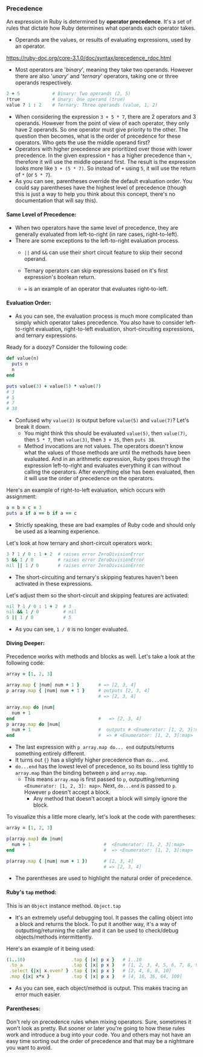 ### Precedence
An expression in Ruby is determined by **operator precedence**.  It's a set of rules that dictate how Ruby determines what operands each operator takes.
	
- Operands are the values, or results of evaluating expressions, used by an operator.

<https://ruby-doc.org/core-3.1.0/doc/syntax/precedence_rdoc.html>

- Most operators are '*binary*', meaning they take two operands.  However there are also '*unary*' and '*ternary*' operators, taking one or three operands respectively.
```ruby
2 + 5            # Binary: Two operands (2, 5)
!true            # Unary: One operand (true)
value ? 1 : 2    # Ternary: Three operands (value, 1, 2)
```

- When considering the expression `3 + 5 * 7`, there are 2 operators and 3 operands.  However from the point of view of each operator, they only have 2 operands.  So one operator must give priority to the other.  The question then becomes, what is the order of precedence for these operators.  Who gets the use the middle operand first?
- Operators with higher precedence are prioritized over those with lower precedence.  In the given expression `*` has a higher precedence than `+`, therefore it will use the middle operand first.  The result is the expression looks more like `3 + (5 * 7)`.  So instead of `+` using `5`, it will use the return of `*` (or `5 * 7`).
- As you can see, parentheses override the default evaluation order.  You could say parentheses have the highest level of precedence (though this is just a way to help you think about this concept, there's no documentation that will say this).

#### Same Level of Precedence:

- When two operators have the same level of precedence, they are generally evaluated from left-to-right (in rare cases, right-to-left).
- There are some exceptions to the left-to-right evaluation process.
	- `||` and `&&` can use their short circuit feature to skip their second operand.
	- Ternary operators can skip expressions based on it's first expression's boolean return.

	- `=` is an example of an operator that evaluates right-to-left.

#### Evaluation Order:

- As you can see, the evaluation process is much more complicated than simply which operator takes precedence.  You also have to consider left-to-right evaluation, right-to-left evaluation, short-circuiting expressions, and ternary expressions.

Ready for a doozy?  Consider the following code:
```ruby
def value(n)
  puts n
  n
end

puts value(3) + value(5) * value(7)
# 3
# 5
# 7
# 38
```

- Confused why `value(3)` is output before `value(5)` and `value(7)`?  Let's break it down.
	- You might think this should be evaluated `value(5)`, then `value(7)`, then `5 * 7`, then `value(3)`, then `3 + 35`, then `puts 38`.
	- Method invocations are not values.  The operators doesn't know what the values of those methods are until the methods have been evaluated.  And in an arithmetic expression, Ruby goes through the expression left-to-right and evaluates everything it can without calling the operators.  After everything else has been evaluated, then it will use the order of precedence on the operators.

Here's an example of right-to-left evaluation, which occurs with assignment:
```ruby
a = b = c = 3
puts a if a == b if a == c
```

- Strictly speaking, these are bad examples of Ruby code and should only be used as a learning experience.

Let's look at how ternary and short-circuit operators work:
```ruby
3 ? 1 / 0 : 1 + 2  # raises error ZeroDivisionError
5 && 1 / 0         # raises error ZeroDivisionError
nil || 1 / 0       # raises error ZeroDivisionError
```

- The short-circuiting and ternary's skipping features haven't been activated in these expressions.

Let's adjust them so the short-circuit and skipping features are activated:
```ruby
nil ? 1 / 0 : 1 + 2  # 3
nil && 1 / 0         # nil
5 || 1 / 0           # 5
```

- As you can see, `1 / 0` is no longer evaluated.

#### Diving Deeper:

Precedence works with methods and blocks as well.  Let's take a look at the following code:
```ruby
array = [1, 2, 3]

array.map { |num| num + 1 }       # => [2, 3, 4]
p array.map { |num| num + 1 }     # outputs [2, 3, 4]
                                  # => [2, 3, 4]

array.map do |num|
  num + 1
end                               #   => [2, 3, 4]
p array.map do |num|
  num + 1                         #  outputs # <Enumerator: [1, 2, 3]:map>
end                               #  => # <Enumerator: [1, 2, 3]:map>
```

- The last expression with `p array.map do... end` outputs/returns something entirely different.
- It turns out `{}` has a slightly higher precedence than `do...end`.
- `do...end` has the lowest level of precedence, so its bound less tightly to `array.map` than the binding between `p` and `array.map`.
	- This means `array.map` is first passed to `p`, outputting/returning `<Enumerator: [1, 2, 3]: map>`.  Next, `do...end` is passed to `p`.  However `p` doesn't accept a block.
		- Any method that doesn't accept a block will simply ignore the block.

To visualize this a little more clearly, let's look at the code with parentheses:
```ruby
array = [1, 2, 3]

p(array.map) do |num|
  num + 1                           #  <Enumerator: [1, 2, 3]:map>
end                                 #  => <Enumerator: [1, 2, 3]:map>

p(array.map { |num| num + 1 })      # [2, 3, 4]
                                    # => [2, 3, 4]
```

- The parentheses are used to highlight the natural order of precedence.


#### Ruby's `tap` method:

This is an `Object` instance method.  `Object.tap`

- It's an extremely useful debugging tool.  It passes the calling object into a block and returns the block.  To put it another way, it's a way of outputting/returning the caller and it can be used to check/debug objects/methods intermittently.

Here's an example of it being used:
```ruby
(1..10)                 .tap { |x| p x }   # 1..10
 .to_a                  .tap { |x| p x }   # [1, 2, 3, 4, 5, 6, 7, 8, 9, 10]
 .select {|x| x.even? } .tap { |x| p x }   # [2, 4, 6, 8, 10]
 .map {|x| x*x }        .tap { |x| p x }   # [4, 16, 36, 64, 100]
```

- As you can see, each object/method is output.  This makes tracing an error much easier.

#### Parentheses:

Don't rely on precedence rules when mixing operators.  Sure, sometimes it won't look as pretty.  But sooner or later you're going to how these rules work and introduce a bug into your code.  You and others may not have an easy time sorting out the order of precedence and that may be a nightmare you want to avoid.
